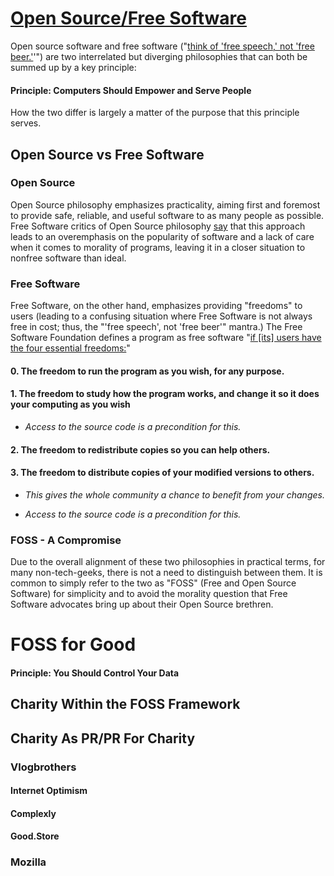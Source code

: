 # **[Open Source/Free Software](/docs/Foss/index.md)**
Open source software and free software ("[think of 'free speech,' not 'free beer.'](https://www.gnu.org/philosophy/free-sw.html)'") are two interrelated but diverging philosophies that can both be summed up by a key principle:

#### **Principle: Computers Should Empower and Serve People**
How the two differ is largely a matter of the purpose that this principle serves.

## Open Source vs Free Software
### Open Source
Open Source philosophy emphasizes practicality, aiming first and foremost to provide safe, reliable, and useful software to as many people as possible. Free Software critics of Open Source philosophy [say](https://www.gnu.org/philosophy/open-source-misses-the-point.html) that this approach leads to an overemphasis on the popularity of software and a lack of care when it comes to morality of programs, leaving it in a closer situation to nonfree software than ideal.

### Free Software
Free Software, on the other hand, emphasizes providing "freedoms" to users (leading to a confusing situation where Free Software is not always free in cost; thus, the "'free speech', not 'free beer'" mantra.) The Free Software Foundation defines a program as free software "[if [its] users have the four essential freedoms:](https://www.gnu.org/philosophy/free-sw.en.html)"

#### **0. The freedom to run the program as you wish, for any purpose.**
#### **1. The freedom to study how the program works, and change it so it does your computing as you wish**
* *Access to the source code is a precondition for this.*
#### **2. The freedom to redistribute copies so you can help others.**
#### **3. The freedom to distribute copies of your modified versions to others.**
* *This gives the whole community a chance to benefit from your changes.*

* *Access to the source code is a precondition for this.*

### FOSS - A Compromise
Due to the overall alignment of these two philosophies in practical terms, for many non-tech-geeks, there is not a need to distinguish between them. It is common to simply refer to the two as "FOSS" (Free and Open Source Software) for simplicity and to avoid the morality question that Free Software advocates bring up about their Open Source brethren.
# FOSS for Good
#### **Principle: You Should Control Your Data**
## Charity Within the FOSS Framework
## Charity As PR/PR For Charity
### Vlogbrothers
#### Internet Optimism
#### Complexly
#### Good.Store
### Mozilla
